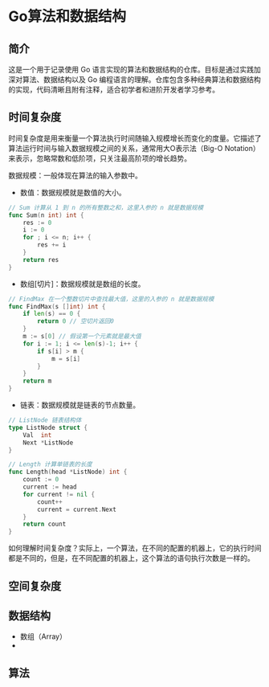 # Go算法和数据结构

## 简介

这是一个用于记录使用 Go 语言实现的算法和数据结构的仓库。目标是通过实践加深对算法、数据结构以及 Go 编程语言的理解。仓库包含多种经典算法和数据结构的实现，代码清晰且附有注释，适合初学者和进阶开发者学习参考。

## 时间复杂度

时间复杂度是用来衡量一个算法执行时间随输入规模增长而变化的度量。它描述了算法运行时间与输入数据规模之间的关系，通常用大O表示法（Big-O Notation）来表示，忽略常数和低阶项，只关注最高阶项的增长趋势。

数据规模：一般体现在算法的输入参数中。

- 数值：数据规模就是数值的大小。

```go
// Sum 计算从 1 到 n 的所有整数之和，这里入参的 n 就是数据规模
func Sum(n int) int {
	res := 0
	i := 0
	for ; i <= n; i++ {
		res += i
	}
	return res
}
```

- 数组[切片]：数据规模就是数组的长度。

```go
// FindMax 在一个整数切片中查找最大值，这里的入参的 n 就是数据规模
func FindMax(s []int) int {
	if len(s) == 0 {
		return 0 // 空切片返回0
	}
	m := s[0] // 假设第一个元素就是最大值
	for i := 1; i <= len(s)-1; i++ {
		if s[i] > m {
			m = s[i]
		}
	}
	return m
}
```

- 链表：数据规模就是链表的节点数量。

```go
// ListNode 链表结构体
type ListNode struct {
	Val  int
	Next *ListNode
}

// Length 计算单链表的长度
func Length(head *ListNode) int {
	count := 0
	current := head
	for current != nil {
		count++
		current = current.Next
	}
	return count
}
```

如何理解时间复杂度？实际上，一个算法，在不同的配置的机器上，它的执行时间都是不同的，但是，在不同配置的机器上，这个算法的语句执行次数是一样的。

## 空间复杂度

## 数据结构

- 数组（Array）
- 

## 算法